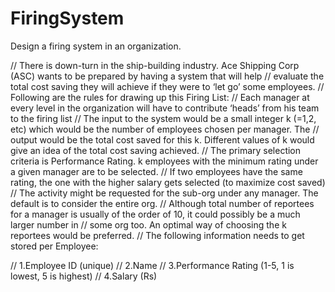 # FiringSystem
Design a firing system in an organization.

// There is down-turn in the ship-building industry. Ace Shipping Corp (ASC) wants to be prepared by having a system that will help 
// evaluate the total cost saving they will achieve if they were to ‘let go’ some employees.
// Following are the rules for drawing up this Firing List:
// Each manager at every level in the organization will have to contribute ‘heads’ from his team to the firing list
// The input to the system would be a small integer k (=1,2, etc) which would be the number of employees chosen per manager. The 
// output would be the total cost saved for this k. Different values of k would give an idea of the total cost saving achieved.
// The primary selection criteria is Performance Rating. k employees with the minimum rating under a given manager are to be selected.
// If two employees have the same rating, the one with the higher salary gets selected (to maximize cost saved)
// The activity might be requested for the sub-org under any manager. The default is to consider the entire org.
// Although total number of reportees for a manager is usually of the order of 10, it could possibly be a much larger number in 
// some org too. An optimal way of choosing the k reportees would be preferred.
// The following information needs to get stored per Employee:

// 1.Employee ID (unique)
// 2.Name
// 3.Performance Rating (1-5, 1 is lowest, 5 is highest)
// 4.Salary (Rs)
